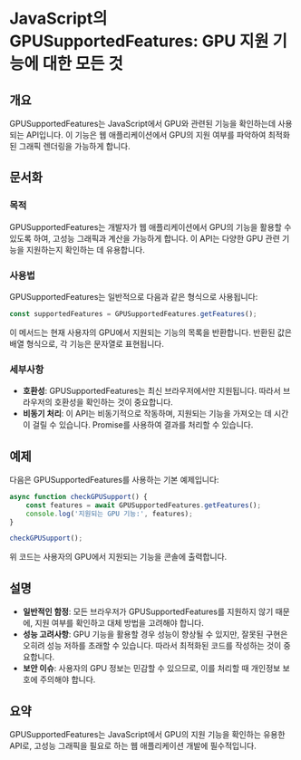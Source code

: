 <!--
Meta Description: # JavaScript의 GPUSupportedFeatures: GPU 지원 기능에 대한 모든 것 ## 개요 GPUSupportedFeatures는 JavaScript에서 GPU와 관련된 기능을 확인하는데 사용되는 API입니다. 이 기능은 웹 애플리케이션에서 GPU의 ...
Meta Keywords: 기능을, gpu, gpusupportedfeatures는, 합니다, 지원되는
-->

# JavaScript의 GPUSupportedFeatures: GPU 지원 기능에 대한 모든 것

## 개요
GPUSupportedFeatures는 JavaScript에서 GPU와 관련된 기능을 확인하는데 사용되는 API입니다. 이 기능은 웹 애플리케이션에서 GPU의 지원 여부를 파악하여 최적화된 그래픽 렌더링을 가능하게 합니다.

## 문서화
### 목적
GPUSupportedFeatures는 개발자가 웹 애플리케이션에서 GPU의 기능을 활용할 수 있도록 하여, 고성능 그래픽과 계산을 가능하게 합니다. 이 API는 다양한 GPU 관련 기능을 지원하는지 확인하는 데 유용합니다.

### 사용법
GPUSupportedFeatures는 일반적으로 다음과 같은 형식으로 사용됩니다:

```javascript
const supportedFeatures = GPUSupportedFeatures.getFeatures();
```

이 메서드는 현재 사용자의 GPU에서 지원되는 기능의 목록을 반환합니다. 반환된 값은 배열 형식으로, 각 기능은 문자열로 표현됩니다.

### 세부사항
- **호환성**: GPUSupportedFeatures는 최신 브라우저에서만 지원됩니다. 따라서 브라우저의 호환성을 확인하는 것이 중요합니다.
- **비동기 처리**: 이 API는 비동기적으로 작동하며, 지원되는 기능을 가져오는 데 시간이 걸릴 수 있습니다. Promise를 사용하여 결과를 처리할 수 있습니다.

## 예제
다음은 GPUSupportedFeatures를 사용하는 기본 예제입니다:

```javascript
async function checkGPUSupport() {
    const features = await GPUSupportedFeatures.getFeatures();
    console.log('지원되는 GPU 기능:', features);
}

checkGPUSupport();
```

위 코드는 사용자의 GPU에서 지원되는 기능을 콘솔에 출력합니다.

## 설명
- **일반적인 함정**: 모든 브라우저가 GPUSupportedFeatures를 지원하지 않기 때문에, 지원 여부를 확인하고 대체 방법을 고려해야 합니다.
- **성능 고려사항**: GPU 기능을 활용할 경우 성능이 향상될 수 있지만, 잘못된 구현은 오히려 성능 저하를 초래할 수 있습니다. 따라서 최적화된 코드를 작성하는 것이 중요합니다.
- **보안 이슈**: 사용자의 GPU 정보는 민감할 수 있으므로, 이를 처리할 때 개인정보 보호에 주의해야 합니다.

## 요약
GPUSupportedFeatures는 JavaScript에서 GPU의 지원 기능을 확인하는 유용한 API로, 고성능 그래픽을 필요로 하는 웹 애플리케이션 개발에 필수적입니다.
